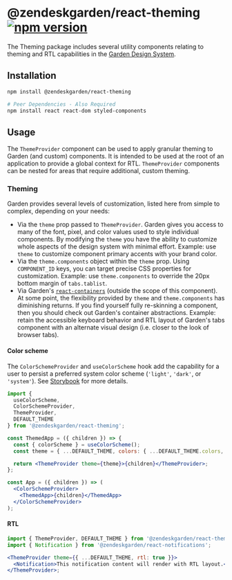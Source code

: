 # @zendeskgarden/react-theming [![npm version](https://flat.badgen.net/npm/v/@zendeskgarden/react-theming)](https://www.npmjs.com/package/@zendeskgarden/react-theming)

The Theming package includes several utility components relating to theming
and RTL capabilities in the [Garden Design System](https://zendeskgarden.github.io/).

## Installation

```sh
npm install @zendeskgarden/react-theming

# Peer Dependencies - Also Required
npm install react react-dom styled-components
```

## Usage

The `ThemeProvider` component can be used to apply granular theming to Garden
(and custom) components. It is intended to be used at the root of an
application to provide a global context for RTL. `ThemeProvider` components
can be nested for areas that require additional, custom theming.

### Theming

Garden provides several levels of customization, listed here from simple to
complex, depending on your needs:

- Via the `theme` prop passed to `ThemeProvider`. Garden gives you access to
  many of the font, pixel, and color values used to style individual
  components. By modifying the `theme` you have the ability to customize whole
  aspects of the design system with minimal effort. Example: use `theme` to
  customize component primary accents with your brand color.
- Via the `theme.components` object within the `theme` prop. Using
  `COMPONENT_ID` keys, you can target precise CSS properties for
  customization. Example: use `theme.components` to override the 20px
  bottom margin of `tabs.tablist`.
- Via Garden's
  [`react-containers`](https://github.com/zendeskgarden/react-containers)
  (outside the scope of this component). At some point, the flexibility
  provided by `theme` and `theme.components` has diminishing returns. If you
  find yourself fully re-skinning a component, then you should check out
  Garden's container abstractions. Example: retain the accessible keyboard
  behavior and RTL layout of Garden's tabs component with an alternate visual
  design (i.e. closer to the look of browser tabs).

#### Color scheme

The `ColorSchemeProvider` and `useColorScheme` hook add the capability for a
user to persist a preferred system color scheme (`'light'`, `'dark'`, or
`'system'`). See
[Storybook](https://zendeskgarden.github.io/react-components/?path=/docs/packages-theming-colorschemeprovider--color-scheme-provider)
for more details.

```jsx
import {
  useColorScheme,
  ColorSchemeProvider,
  ThemeProvider,
  DEFAULT_THEME
} from '@zendeskgarden/react-theming';

const ThemedApp = ({ children }) => {
  const { colorScheme } = useColorScheme();
  const theme = { ...DEFAULT_THEME, colors: { ...DEFAULT_THEME.colors, base: colorScheme } };

  return <ThemeProvider theme={theme}>{children}</ThemeProvider>;
};

const App = ({ children }) => (
  <ColorSchemeProvider>
    <ThemedApp>{children}</ThemedApp>
  </ColorSchemeProvider>
);
```

#### RTL

```jsx
import { ThemeProvider, DEFAULT_THEME } from '@zendeskgarden/react-theming';
import { Notification } from '@zendeskgarden/react-notifications';

<ThemeProvider theme={{ ...DEFAULT_THEME, rtl: true }}>
  <Notification>This notification content will render with RTL layout.</Notification>
</ThemeProvider>;
```

